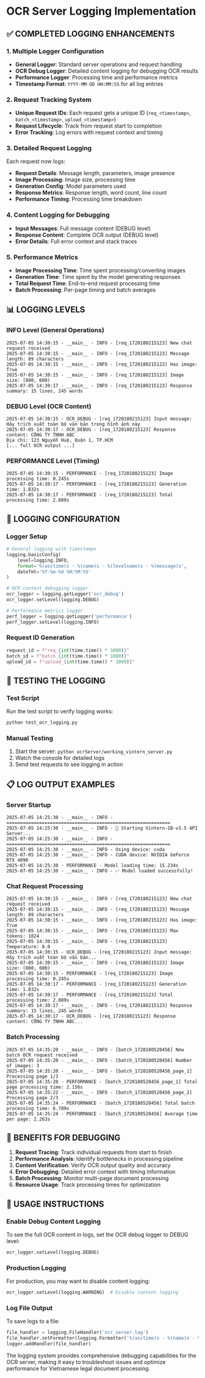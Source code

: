 # OCR Server Logging Implementation

## ✅ COMPLETED LOGGING ENHANCEMENTS

### 1. **Multiple Logger Configuration**
- **General Logger**: Standard server operations and request handling
- **OCR Debug Logger**: Detailed content logging for debugging OCR results
- **Performance Logger**: Processing time and performance metrics
- **Timestamp Format**: `YYYY-MM-DD HH:MM:SS` for all log entries

### 2. **Request Tracking System**
- **Unique Request IDs**: Each request gets a unique ID (`req_<timestamp>`, `batch_<timestamp>`, `upload_<timestamp>`)
- **Request Lifecycle**: Track from request start to completion
- **Error Tracking**: Log errors with request context and timing

### 3. **Detailed Request Logging**
Each request now logs:
- **Request Details**: Message length, parameters, image presence
- **Image Processing**: Image size, processing time
- **Generation Config**: Model parameters used
- **Response Metrics**: Response length, word count, line count
- **Performance Timing**: Processing time breakdown

### 4. **Content Logging for Debugging**
- **Input Messages**: Full message content (DEBUG level)
- **Response Content**: Complete OCR output (DEBUG level)
- **Error Details**: Full error context and stack traces

### 5. **Performance Metrics**
- **Image Processing Time**: Time spent processing/converting images
- **Generation Time**: Time spent by the model generating responses
- **Total Request Time**: End-to-end request processing time
- **Batch Processing**: Per-page timing and batch averages

## 📊 LOGGING LEVELS

### INFO Level (General Operations)
```
2025-07-05 14:30:15 - __main__ - INFO - [req_1720180215123] New chat request received
2025-07-05 14:30:15 - __main__ - INFO - [req_1720180215123] Message length: 89 characters
2025-07-05 14:30:15 - __main__ - INFO - [req_1720180215123] Has image: True
2025-07-05 14:30:15 - __main__ - INFO - [req_1720180215123] Image size: (800, 600)
2025-07-05 14:30:17 - __main__ - INFO - [req_1720180215123] Response summary: 15 lines, 245 words
```

### DEBUG Level (OCR Content)
```
2025-07-05 14:30:15 - OCR_DEBUG - [req_1720180215123] Input message: Hãy trích xuất toàn bộ văn bản trong hình ảnh này
2025-07-05 14:30:17 - OCR_DEBUG - [req_1720180215123] Response content: CÔNG TY TNHH ABC
Địa chỉ: 123 Nguyễn Huệ, Quận 1, TP.HCM
[... full OCR output ...]
```

### PERFORMANCE Level (Timing)
```
2025-07-05 14:30:15 - PERFORMANCE - [req_1720180215123] Image processing time: 0.245s
2025-07-05 14:30:17 - PERFORMANCE - [req_1720180215123] Generation time: 1.832s
2025-07-05 14:30:17 - PERFORMANCE - [req_1720180215123] Total processing time: 2.089s
```

## 🔧 LOGGING CONFIGURATION

### Logger Setup
```python
# General logging with timestamps
logging.basicConfig(
    level=logging.INFO,
    format='%(asctime)s - %(name)s - %(levelname)s - %(message)s',
    datefmt='%Y-%m-%d %H:%M:%S'
)

# OCR content debugging logger
ocr_logger = logging.getLogger('ocr_debug')
ocr_logger.setLevel(logging.DEBUG)

# Performance metrics logger
perf_logger = logging.getLogger('performance')
perf_logger.setLevel(logging.INFO)
```

### Request ID Generation
```python
request_id = f"req_{int(time.time() * 1000)}"
batch_id = f"batch_{int(time.time() * 1000)}"
upload_id = f"upload_{int(time.time() * 1000)}"
```

## 🧪 TESTING THE LOGGING

### Test Script
Run the test script to verify logging works:
```bash
python test_ocr_logging.py
```

### Manual Testing
1. Start the server: `python ocrServer/working_vintern_server.py`
2. Watch the console for detailed logs
3. Send test requests to see logging in action

## 📋 LOG OUTPUT EXAMPLES

### Server Startup
```
2025-07-05 14:25:30 - __main__ - INFO - ============================================================
2025-07-05 14:25:30 - __main__ - INFO - 🚀 Starting Vintern-1B-v3.5 API Server...
2025-07-05 14:25:30 - __main__ - INFO - ============================================================
2025-07-05 14:25:30 - __main__ - INFO - Using device: cuda
2025-07-05 14:25:30 - __main__ - INFO - CUDA device: NVIDIA GeForce RTX 4090
2025-07-05 14:25:30 - PERFORMANCE - Model loading time: 15.234s
2025-07-05 14:25:30 - __main__ - INFO - ✅ Model loaded successfully!
```

### Chat Request Processing
```
2025-07-05 14:30:15 - __main__ - INFO - [req_1720180215123] New chat request received
2025-07-05 14:30:15 - __main__ - INFO - [req_1720180215123] Message length: 89 characters
2025-07-05 14:30:15 - __main__ - INFO - [req_1720180215123] Has image: True
2025-07-05 14:30:15 - __main__ - INFO - [req_1720180215123] Max tokens: 1024
2025-07-05 14:30:15 - __main__ - INFO - [req_1720180215123] Temperature: 0.0
2025-07-05 14:30:15 - OCR_DEBUG - [req_1720180215123] Input message: Hãy trích xuất toàn bộ văn bản...
2025-07-05 14:30:15 - __main__ - INFO - [req_1720180215123] Image size: (800, 600)
2025-07-05 14:30:15 - PERFORMANCE - [req_1720180215123] Image processing time: 0.245s
2025-07-05 14:30:17 - PERFORMANCE - [req_1720180215123] Generation time: 1.832s
2025-07-05 14:30:17 - PERFORMANCE - [req_1720180215123] Total processing time: 2.089s
2025-07-05 14:30:17 - __main__ - INFO - [req_1720180215123] Response summary: 15 lines, 245 words
2025-07-05 14:30:17 - OCR_DEBUG - [req_1720180215123] Response content: CÔNG TY TNHH ABC...
```

### Batch Processing
```
2025-07-05 14:35:20 - __main__ - INFO - [batch_1720180520456] New batch OCR request received
2025-07-05 14:35:20 - __main__ - INFO - [batch_1720180520456] Number of images: 3
2025-07-05 14:35:20 - __main__ - INFO - [batch_1720180520456_page_1] Processing page 1/3
2025-07-05 14:35:20 - PERFORMANCE - [batch_1720180520456_page_1] Total page processing time: 2.156s
2025-07-05 14:35:22 - __main__ - INFO - [batch_1720180520456_page_2] Processing page 2/3
2025-07-05 14:35:24 - PERFORMANCE - [batch_1720180520456] Total batch processing time: 6.789s
2025-07-05 14:35:24 - PERFORMANCE - [batch_1720180520456] Average time per page: 2.263s
```

## 🎯 BENEFITS FOR DEBUGGING

1. **Request Tracing**: Track individual requests from start to finish
2. **Performance Analysis**: Identify bottlenecks in processing pipeline
3. **Content Verification**: Verify OCR output quality and accuracy
4. **Error Debugging**: Detailed error context with timing information
5. **Batch Processing**: Monitor multi-page document processing
6. **Resource Usage**: Track processing times for optimization

## 📝 USAGE INSTRUCTIONS

### Enable Debug Content Logging
To see the full OCR content in logs, set the OCR debug logger to DEBUG level:
```python
ocr_logger.setLevel(logging.DEBUG)
```

### Production Logging
For production, you may want to disable content logging:
```python
ocr_logger.setLevel(logging.WARNING)  # Disable content logging
```

### Log File Output
To save logs to a file:
```python
file_handler = logging.FileHandler('ocr_server.log')
file_handler.setFormatter(logging.Formatter('%(asctime)s - %(name)s - %(levelname)s - %(message)s'))
logger.addHandler(file_handler)
```

The logging system provides comprehensive debugging capabilities for the OCR server, making it easy to troubleshoot issues and optimize performance for Vietnamese legal document processing.
